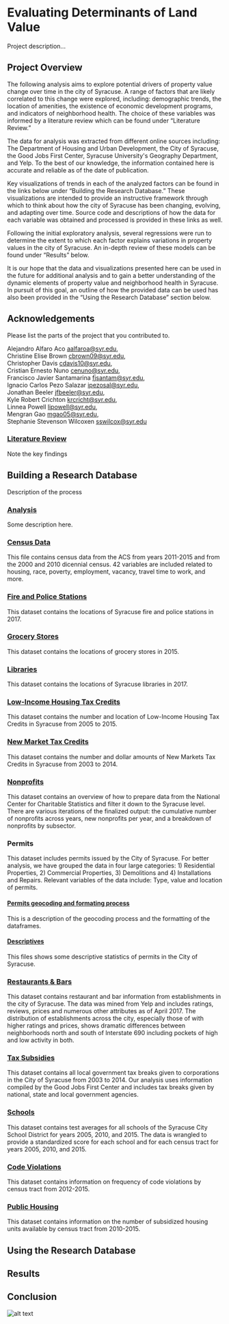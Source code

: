 # Evaluating Determinants of Land Value

Project description...

## Project Overview

The following analysis aims to explore potential drivers of property value change over time in the city of Syracuse. A range of factors that are likely correlated to this change were explored, including: demographic trends, the location of amenities, the existence of economic development programs, and indicators of neighborhood health. The choice of these variables was informed by a literature review which can be found under “Literature Review.” 

The data for analysis was extracted from different online sources including: The Department of Housing and Urban Development, the City of Syracuse, the Good Jobs First Center, Syracuse University's Geography Department, and Yelp. To the best of our knowledge, the information contained here is accurate and reliable as of the date of publication. 

Key visualizations of trends in each of the analyzed factors can be found in the links below under “Building the Research Database.” These visualizations are intended to provide an instructive framework through which to think about how the city of Syracuse has been changing, evolving, and adapting over time. Source code and descriptions of how the data for each variable was obtained and processed is provided in these links as well.

Following the initial exploratory analysis, several regressions were run to determine the extent to which each factor explains variations in property values in the city of Syracuse. An in-depth review of these models can be found under “Results” below.

It is our hope that the data and visualizations presented here can be used in the future for additional analysis and to gain a better understanding of the dynamic elements of property value and neighborhood health in Syracuse. In pursuit of this goal, an outline of how the provided data can be used has also been provided in the “Using the Research Database” section below. 


## Acknowledgements

Please list the parts of the project that you contributed to.

Alejandro Alfaro Aco <aalfaroa@syr.edu>,  
Christine Elise Brown <cbrown09@syr.edu>,  
Christopher Davis <cdavis10@syr.edu>,  
Cristian Ernesto Nuno <cenuno@syr.edu>,  
Francisco Javier Santamarina <fjsantam@syr.edu>,  
Ignacio Carlos Pezo Salazar <ipezosal@syr.edu>,  
Jonathan Beeler <jfbeeler@syr.edu>,  
Kyle Robert Crichton <krcricht@syr.edu>,  
Linnea Powell <lipowell@syr.edu>,  
Mengran Gao <mgao05@syr.edu>,  
Stephanie Stevenson Wilcoxen <sswilcox@syr.edu>  


### [Literature Review](litreview.md)

Note the key findings

## Building a Research Database

Description of the process

### [Analysis](Compile-Datasets.html)  

Some description here.

### [Census Data](CensusData.html)

This file contains census data from the ACS from years 2011-2015 and from the 2000 and 2010 dicennial census. 42 variables are included related to housing, race, poverty, employment, vacancy, travel time to work, and more. 

### [Fire and Police Stations](firepolice.html)

This dataset contains the locations of Syracuse fire and police stations in 2017.

### [Grocery Stores](grocery.html)

This dataset contains the locations of grocery stores in 2015.

### [Libraries](library.html)

This dataset contains the locations of Syracuse libraries in 2017.

### [Low-Income Housing Tax Credits](lihtc_data.html)

This dataset contains the number and location of Low-Income Housing Tax Credits in Syracuse from 2005 to 2015.
### [New Market Tax Credits](NMTC_data.html)  

This dataset contains the number and dollar amounts of New Markets Tax Credits in Syracuse from 2003 to 2014.

### [Nonprofits](NPO_data.html)  

This dataset contains an overview of how to prepare data from the National Center for Charitable Statistics and filter it down to the Syracuse level. There are various iterations of the finalized output: the cumulative number of nonprofits across years, new nonprofits per year, and a breakdown of nonprofits by subsector.

### Permits

This dataset includes permits issued by the City of Syracuse. For better analysis, we have grouped the data in four large categories: 1) Residential Properties, 2) Commercial Properties, 3) Demolitions and 4) Installations and Repairs. Relevant variables of the data include: Type, value and location of permits. 

#### [Permits geocoding and formating process](Permits_Wrangling.html)  
This is a description of the geocoding process and the formatting of the dataframes.

#### [Descriptives](Permits_Descriptive_Statistics.html)
This files shows some descriptive statistics of permits in the City of Syracuse.

### [Restaurants & Bars](Aggregate_Yelp_Data.html)
This dataset contains restaurant and bar information from establishments in the city of Syracuse.  The data was mined from Yelp and includes ratings, reviews, prices and numerous other attributes as of April 2017.  The distribution of establishments across the city, especially those of with higher ratings and prices, shows dramatic differences between neighborhoods north and south of Interstate 690 including pockets of high and low activity in both. 

### [Tax Subsidies](TaxSubsidies_SYR.html)
This dataset contains all local government tax breaks given to corporations in the City of Syracuse from 2003 to 2014. Our analysis uses information compiled by the Good Jobs First Center and includes tax breaks given by national, state and local government agencies.

### [Schools](Schools.html)
This dataset contains test averages for all schools of the Syracuse City School District for years 2005, 2010, and 2015. The data is wrangled to provide a standardized score for each school and for each census tract for years 2005, 2010, and 2015.

### [Code Violations](Download_and_clean_code_violations.html)
This dataset contains information on frequency of code violations by census tract from 2012-2015.   

### [Public Housing](Download_and_Clean_Public_Housing_Data.html)
This dataset contains information on the number of subsidized housing units available by census tract from 2010-2015.   

## Using the Research Database

## Results

## Conclusion



![alt text](http://research.kraeutli.com/wp-content/uploads/2013/11/artist-bubbles-closeup-1024x573.png)
